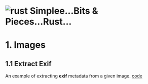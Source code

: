 # ![rust](https://img.shields.io/badge/Rust-000000?style=for-the-badge&logo=rust&logoColor=white) Simplee...Bits & Pieces...Rust...

# 1. Images

## 1.1 Extract Exif
An example of extracting **exif** metadata from a given image.
[code]("./images/exif")
